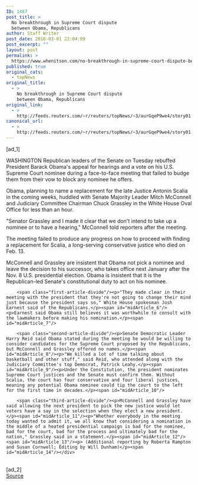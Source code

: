 ```yaml
---
ID: 1467
post_title: >
  No breakthrough in Supreme Court dispute
  between Obama, Republicans
author: Staff Writer
post_date: 2016-03-01 22:04:09
post_excerpt: ""
layout: post
permalink: >
  https://www.whenitson.com/no-breakthrough-in-supreme-court-dispute-between-obama-republicans/
published: true
original_cats:
  - topNews
original_title:
  - >
    No breakthrough in Supreme Court dispute
    between Obama, Republicans
original_link:
  - >
    http://feeds.reuters.com/~r/reuters/topNews/~3/aurGqeP9we4/story01.htm
canonical_url:
  - >
    http://feeds.reuters.com/~r/reuters/topNews/~3/aurGqeP9we4/story01.htm
---
```

 [ad_1]
<br><div id="articleText">
<span id="midArticle_start"/>

<span id="midArticle_0"/><span class="focusParagraph" readability="4"><p><span class="articleLocation">WASHINGTON</span> Republican leaders of the Senate on Tuesday rebuffed President Barack Obama's appeal for hearings and a vote on his U.S. Supreme Court nominee during a face-to-face meeting that failed to budge them from their vow to block any nominee he offers.</p></span><span id="midArticle_1"/><p>Obama, planning to name a replacement for the late Justice Antonin Scalia in the coming weeks, huddled with Senate Majority Leader Mitch McConnell and Judiciary Committee Chairman Chuck Grassley in the White House Oval Office for less than an hour.</p><span id="midArticle_2"/><p>"Senator Grassley and I made it clear that we don't intend to take up a nominee or to have a hearing," McConnell told reporters after the meeting.</p><span id="midArticle_3"/><p>The meeting failed to produce any progress on how to proceed with finding a replacement for Scalia, a long-serving conservative justice who died on Feb. 13.</p><span id="midArticle_4"/><p>McConnell and Grassley are insistent that Obama not pick a nominee and leave the decision to his successor, who takes office next January after the Nov. 8 U.S. presidential election. Obama is insistent that it is the Republican-led Senate's constitutional duty to act on his nominee.</p><span id="midArticle_5"/>
        
        <span class="first-article-divide"/><p>"They made clear in their meeting with the president that they're not going to change their mind just because the president says so," White House spokesman Josh Earnest said of the Republicans.</p><span id="midArticle_6"/><p>Earnest said Obama still believes it was worthwhile to consult with the lawmakers before making his nomination.</p><span id="midArticle_7"/>
        
        <span class="second-article-divide"/><p>Senate Democratic Leader Harry Reid said Obama stated during the meeting he would be willing to consider candidates for the Supreme Court proposed by the Republicans, but McConnell and Grassley offered no names.</p><span id="midArticle_8"/><p>"We killed a lot of time talking about basketball and other stuff," said Reid, who attended along with the Judiciary Committee's top Democrat, Patrick Leahy.</p><span id="midArticle_9"/><p>Under the Constitution, the president nominates Supreme Court justices and the Senate must confirm them. Without Scalia, the court has four conservative and four liberal justices, meaning any potential Obama nominee could tip the court to the left for the first time in decades.</p><span id="midArticle_10"/>
        
        <span class="third-article-divide"/><p>McConnell and Grassley have said allowing the next president to pick the new justice would let voters have a say in the selection when they elect a new president.</p><span id="midArticle_11"/><p>"Whether everybody in the meeting today wanted to admit it, we all know that considering a nomination in the middle of a heated presidential campaign is bad for the nominee, bad for the court, bad for the process and ultimately bad for the nation," Grassley said in a statement.</p><span id="midArticle_12"/><span id="midArticle_13"/><p> (Additional reporting by Roberta Rampton and Susan Cornwell; Editing by Will Dunham)</p><span id="midArticle_14"/></div>
<br>[ad_2]
<br><a href="http://feeds.reuters.com/~r/reuters/topNews/~3/aurGqeP9we4/story01.htm">Source </a>